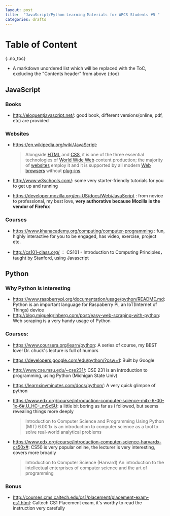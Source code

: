 ```yaml
---
layout: post
title:  "JavaScript/Python Learning Materials for APCS Students #5 "
categories: drafts
---
```


# Table of Content
{:.no_toc}

* A markdown unordered list which will be replaced with the ToC, excluding the "Contents header" from above
{:toc}


## JavaScript

### Books

*   <http://eloquentjavascript.net/>: good book, different versions(online, pdf, etc) are provided

### Websites

*   <https://en.wikipedia.org/wiki/JavaScript>:
    > Alongside [HTML](https://en.wikipedia.org/wiki/HTML "HTML") and [CSS](https://en.wikipedia.org/wiki/CSS "CSS"), it is one of the three essential technologies of [World Wide Web](https://en.wikipedia.org/wiki/World_Wide_Web "World Wide Web") content production; the majority of [websites](https://en.wikipedia.org/wiki/Website "Website") employ it and it is supported by all modern [Web browsers](https://en.wikipedia.org/wiki/Web_browser "Web browser") without [plug-ins](https://en.wikipedia.org/wiki/Browser_extension "Browser extension").

*   <http://www.w3schools.com/>: some very starter-friendly tutorials for you to get up and running

*   <https://developer.mozilla.org/en-US/docs/Web/JavaScript> : from novice to professional, my best love, **very authorative because Mozilla is the vendor of Firefox**

### Courses
*   <https://www.khanacademy.org/computing/computer-programming> : fun, highly interactive for you to be engaged, has video, exercise, project etc.

*   <http://cs101-class.org/> ： CS101 - Introduction to Computing Principles， taught by Stanford, using Javascript


## Python

### Why Python is interesting
* <https://www.raspberrypi.org/documentation/usage/python/README.md>: Python is an important language for Raspaberry Pi, an IoT(Internet of Things) device
* <http://blog.miguelgrinberg.com/post/easy-web-scraping-with-python>: Web scraping is a very handy usage of Python


### Courses:

* <https://www.coursera.org/learn/python>: A series of course, my BEST love!  Dr. chuck's lecture is full of humors
* https://developers.google.com/edu/python/?csw=1: Built by Google

* <http://www.cse.msu.edu/~cse231/>: CSE 231 is an introduction to programming, using Python (Michigan State Univ)

* <https://learnxinyminutes.com/docs/python/>: A very quick glimpse of python

* <https://www.edx.org/course/introduction-computer-science-mitx-6-00-1x-6#.U_HC-_mSxSU>: a little bit boring as far as i followed, but seems revealing things more deeply
  > Introduction to Computer Science and Programming Using Python (MIT)
  > 6.00.1x is an introduction to computer science as a tool to solve real-world analytical problems


* <https://www.edx.org/course/introduction-computer-science-harvardx-cs50x#>: CS50 is very popular online, the lecturer is very interesting, covers more broadly

  > Introduction to Computer Science (Harvard)
  > An introduction to the intellectual enterprises of computer science and the art of programming

### Bonus
* <http://courses.cms.caltech.edu/cs1/placement/placement-exam-cs1.html>: Caltech CS1 Placement exam, it's worthy to read the instruction very carefully
